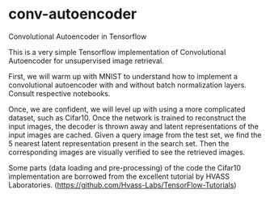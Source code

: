 # conv-autoencoder
Convolutional Autoencoder in Tensorflow

This is a very simple Tensorflow implementation of Convolutional Autoencoder for unsupervised image retrieval.

First, we will warm up with MNIST to understand how to implement a convolutional autoencoder with and without batch normalization layers. Consult respective notebooks.

Once, we are confident, we will level up with using a more complicated dataset, such as Cifar10. Once the network is trained to reconstruct the input images, the decoder is thrown away and latent representations of the input images are cached. Given a query image from the test set, we find the 5 nearest latent representation present in the search set. Then the corresponding images are visually verified to see the retrieved images.

Some parts (data loading and pre-processing) of the code the Cifar10 implementation are borrowed from the excellent tutorial by HVASS Laboratories. (https://github.com/Hvass-Labs/TensorFlow-Tutorials)
